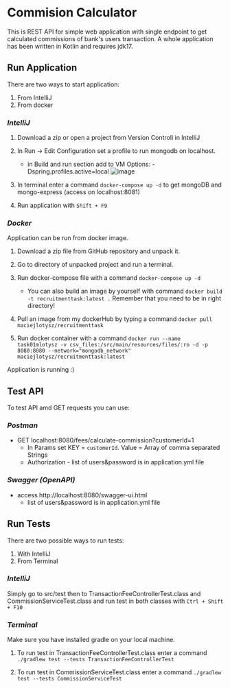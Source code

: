# Commision Calculator

This is REST API for simple web application with single endpoint to get calculated commissions of bank's users transaction.
A whole application has been written in Kotlin and requires jdk17.

## Run Application 
  There are two ways to start application:
  
   1. From IntelliJ
   2. From docker
  
 ### *IntelliJ* 
  
   1. Download a zip or open a project from Version Controll in IntelliJ
   
   2. In Run -> Edit Configuration set a profile to run mongodb on localhost.
      - in Build and run section add  to VM Options: -Dspring.profiles.active=local
   ![image](https://user-images.githubusercontent.com/71899548/174598766-990dc1d7-14f3-497b-8179-e63bd93ba420.png)
    
   3. In terminal enter a command `docker-compose up -d` to get mongoDB and mongo-express (access on localhost:8081)
    
   4. Run application with `Shift + F9`
     
  ### *Docker*
   
   Application can be run from docker image.
    
   1. Download a zip file from GitHub repository and unpack it.
   
   2. Go to directory of unpacked project and run a terminal.
   
   4. Run docker-compose file with a command `docker-compose up -d`
       - You can also build an image by yourself with command `docker build -t recruitmenttask:latest .`  Remember that you need to be in right directory!
    
   
   5. Pull an image from my dockerHub by typing a command `docker pull maciejlotysz/recruitmenttask`
   
   6. Run docker container with a command `docker run --name task01mlotysz -v csv_files:/src/main/resources/files/:ro -d -p 8080:8080 --network="mongodb_network" maciejlotysz/recruitmenttask:latest`
    
   Application is running :)
   
   ## Test API
   
   To test API amd GET requests you can use:
   
   ### *Postman*
   
   - GET localhost:8080/fees/calculate-commission?customerId=1
      * In Params set KEY = `customerId`. Value = Array of comma separated Strings
      * Authorization - list of users&password is in application.yml file
       
   ### *Swagger (OpenAPI)*
   
   - access http://localhost:8080/swagger-ui.html
      * list of users&password is in application.yml file
   
   ## Run Tests
   
   There are two possible ways to run tests:
   
   1. With IntelliJ
   2. From Terminal

   ### *IntelliJ*
   
   Simply go to src/test then to TransactionFeeControllerTest.class and CommissionServiceTest.class  and run test in both classes with `Ctrl + Shift + F10`
   
   ### *Terminal*
   
   Make sure you have installed gradle on your local machine.
   
   1. To run test in TransactionFeeControllerTest.class enter a command `./gradlew test --tests TransactionFeeControllerTest`

   2. To run test in CommissionServiceTest.class enter a command `./gradlew test --tests CommissionServiceTest`
   
